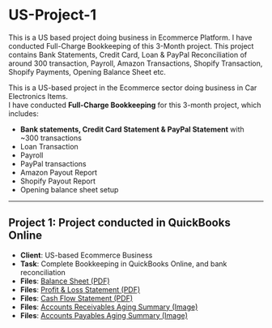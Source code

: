 # US-Project-1
This is a US based project doing business in Ecommerce Platform. I have conducted Full-Charge Bookkeeping of this 3-Month project. This project contains Bank Statements, Credit Card, Loan &amp; PayPal Reconciliation of around 300 transaction, Payroll, Amazon Transactions, Shopify Transaction, Shopify Payments, Opening Balance Sheet etc.

This is a US-based project in the Ecommerce sector doing business in Car Electronics Items.  
I have conducted **Full-Charge Bookkeeping** for this 3-month project, which includes:

- **Bank statements, Credit Card Statement & PayPal Statement** with ~300 transactions
- Loan Transaction
- Payroll
- PayPal transactions
- Amazon Payout Report
- Shopify Payout Report
- Opening balance sheet setup

---

## Project 1: Project conducted in QuickBooks Online
- **Client**: US-based Ecommerce Business  
- **Task**: Complete Bookkeeping in QuickBooks Online, and bank reconciliation
- **Files**: [Balance Sheet (PDF)](https://github.com/MainulEvan/UK-Project-1/blob/main/BalanceSheet%20(3).pdf)
- **Files**: [Profit & Loss Statement (PDF)](https://github.com/MainulEvan/UK-Project-1/blob/main/ProfitandLoss%20(3).pdf)
- **Files**: [Cash Flow Statement (PDF)](https://github.com/MainulEvan/UK-Project-1/blob/main/StatementofCashFlows.pdf)
- **Files**: [Accounts Receivables Aging Summary (Image)](https://github.com/MainulEvan/UK-Project-1/blob/main/Account%20Receivable%20Aging%20Summary.png)
- **Files**: [Accounts Payables Aging Summary (Image)](https://github.com/MainulEvan/UK-Project-1/blob/main/Accounts%20Payable%20Aging%20Sumamry.png)
